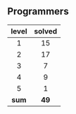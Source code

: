 ## Programmers
|  level  | solved |
| :-----: | :----: |
|1|15|
|2|17|
|3|7|
|4|9|
|5|1|
| **sum** | **49**|

